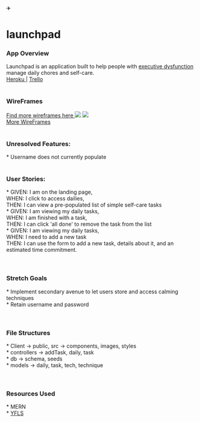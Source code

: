 :airplane: <h1>launchpad</h1>

<h3>App Overview</h3>
Launchpad is an application built to help people with <a href="https://www.headway.org.uk/about-brain-injury/individuals/effects-of-brain-injury/executive-dysfunction/">executive dysfunction </a> manage daily chores and self-care.
<br />
<a href="https://thawing-earth-33940.herokuapp.com/"> Heroku </a> |
<a href="https://trello.com/b/63BlA4RV/wdi-unit-3-project-launchpad"> Trello </a>
<br /><br />
<h3> WireFrames </h3>
<a href="https://ibb.co/album/jwca8v"> Find more wireframes here </a>
<img src="https://image.ibb.co/n0G6ev/20170810_152213.jpg" />

<img src="https://ibb.co/hn32Kv" />
<br />
<a href="https://ibb.co/album/jwca8v"> More WireFrames </a>
<br /><br />

<h3>Unresolved Features:</h3>
  * Username does not currently populate
<br /> <br/>

<h3>User Stories:</h3>
  * GIVEN: I am on the landing page, <br/>
    WHEN: I click to access dailies, <br/>
    THEN: I can view a pre-populated list of simple self-care tasks <br/>
  * GIVEN: I am viewing my daily tasks, <br/>
    WHEN: I am finished with a task, <br/>
    THEN: I can click 'all done' to remove the task from the list <br/>
  * GIVEN: I am viewing my daily tasks, <br/>
    WHEN: I need to add a new task <br/>
    THEN: I can use the form to add a new task, details about it, and an estimated time commitment. <br/>
<br /><br />

<h3> Stretch Goals </h3>
  * Implement secondary avenue to let users store and access calming techniques <br />
  * Retain username and password <br />
<br /><br />

<h3>File Structures</h3>
  * Client -> public, src -> components, images, styles <br/>
  * controllers -> addTask, daily, task <br/>
  * db -> schema, seeds <br/>
  * models -> daily, task, tech, technique <br/>
<br /><br />

<h3>Resources Used </h3>
  * MERN <br />
  * <a href="http://philome.la/jace_harr/you-feel-like-shit-an-interactive-self-care-guide/play"> YFLS </a>
